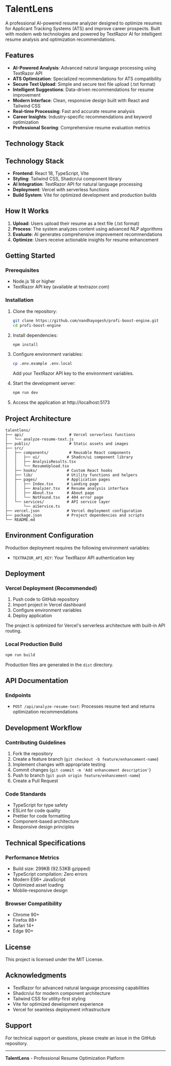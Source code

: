 # TalentLens

A professional AI-powered resume analyzer designed to optimize resumes for Applicant Tracking Systems (ATS) and improve career prospects. Built with modern web technologies and powered by TextRazor AI for intelligent resume analysis and optimization recommendations.

## Features

- **AI-Powered Analysis**: Advanced natural language processing using TextRazor API
- **ATS Optimization**: Specialized recommendations for ATS compatibility
- **Secure Text Upload**: Simple and secure text file upload (.txt format)
- **Intelligent Suggestions**: Data-driven recommendations for resume improvement
- **Modern Interface**: Clean, responsive design built with React and Tailwind CSS
- **Real-time Processing**: Fast and accurate resume analysis
- **Career Insights**: Industry-specific recommendations and keyword optimization
- **Professional Scoring**: Comprehensive resume evaluation metrics

## Technology Stack

## Technology Stack

- **Frontend**: React 18, TypeScript, Vite
- **Styling**: Tailwind CSS, Shadcn/ui component library
- **AI Integration**: TextRazor API for natural language processing
- **Deployment**: Vercel with serverless functions
- **Build System**: Vite for optimized development and production builds

## How It Works

1. **Upload**: Users upload their resume as a text file (.txt format)
2. **Process**: The system analyzes content using advanced NLP algorithms
3. **Evaluate**: AI generates comprehensive improvement recommendations
4. **Optimize**: Users receive actionable insights for resume enhancement

## Getting Started

### Prerequisites

- Node.js 18 or higher
- TextRazor API key (available at textrazor.com)

### Installation

1. Clone the repository:
   ```bash
   git clone https://github.com/nandhayogesh/profi-boost-engine.git
   cd profi-boost-engine
   ```

2. Install dependencies:
   ```bash
   npm install
   ```

3. Configure environment variables:
   ```bash
   cp .env.example .env.local
   ```
   Add your TextRazor API key to the environment variables.

4. Start the development server:
   ```bash
   npm run dev
   ```

5. Access the application at http://localhost:5173

## Project Architecture

```
talentlens/
├── api/                    # Vercel serverless functions
│   └── analyze-resume-text.js
├── public/                 # Static assets and images
├── src/
│   ├── components/         # Reusable React components
│   │   ├── ui/            # Shadcn/ui component library
│   │   ├── AnalysisResults.tsx
│   │   └── ResumeUpload.tsx
│   ├── hooks/             # Custom React hooks
│   ├── lib/               # Utility functions and helpers
│   ├── pages/             # Application pages
│   │   ├── Index.tsx      # Landing page
│   │   ├── Analyzer.tsx   # Resume analysis interface
│   │   ├── About.tsx      # About page
│   │   └── NotFound.tsx   # 404 error page
│   └── services/          # API service layer
│       └── aiService.ts
├── vercel.json            # Vercel deployment configuration
├── package.json           # Project dependencies and scripts
└── README.md
```

## Environment Configuration

Production deployment requires the following environment variables:

- `TEXTRAZOR_API_KEY`: Your TextRazor API authentication key

## Deployment

### Vercel Deployment (Recommended)

1. Push code to GitHub repository
2. Import project in Vercel dashboard
3. Configure environment variables
4. Deploy application

The project is optimized for Vercel's serverless architecture with built-in API routing.

### Local Production Build

```bash
npm run build
```

Production files are generated in the `dist` directory.

## API Documentation

### Endpoints

- `POST /api/analyze-resume-text`: Processes resume text and returns optimization recommendations

## Development Workflow

### Contributing Guidelines

1. Fork the repository
2. Create a feature branch (`git checkout -b feature/enhancement-name`)
3. Implement changes with appropriate testing
4. Commit changes (`git commit -m 'Add enhancement description'`)
5. Push to branch (`git push origin feature/enhancement-name`)
6. Create a Pull Request

### Code Standards

- TypeScript for type safety
- ESLint for code quality
- Prettier for code formatting
- Component-based architecture
- Responsive design principles

## Technical Specifications

### Performance Metrics

- Build size: 299KB (92.53KB gzipped)
- TypeScript compilation: Zero errors
- Modern ES6+ JavaScript
- Optimized asset loading
- Mobile-responsive design

### Browser Compatibility

- Chrome 90+
- Firefox 88+
- Safari 14+
- Edge 90+

## License

This project is licensed under the MIT License.

## Acknowledgments

- TextRazor for advanced natural language processing capabilities
- Shadcn/ui for modern component architecture
- Tailwind CSS for utility-first styling
- Vite for optimized development experience
- Vercel for seamless deployment infrastructure

## Support

For technical support or questions, please create an issue in the GitHub repository.

---

**TalentLens** - Professional Resume Optimization Platform
